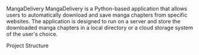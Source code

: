 
MangaDelivery
MangaDelivery is a Python-based application that allows users to automatically download and save manga chapters from specific websites. The application is designed to run on a server and store the downloaded manga chapters in a local directory or a cloud storage system of the user's choice.

Project Structure